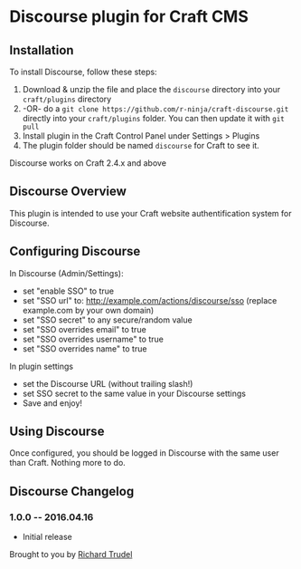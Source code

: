 # Discourse plugin for Craft CMS


## Installation

To install Discourse, follow these steps:

1. Download & unzip the file and place the `discourse` directory into your `craft/plugins` directory
2.  -OR- do a `git clone https://github.com/r-ninja/craft-discourse.git` directly into your `craft/plugins` folder.  You can then update it with `git pull`
3. Install plugin in the Craft Control Panel under Settings > Plugins
4. The plugin folder should be named `discourse` for Craft to see it.  

Discourse works on Craft 2.4.x and above

## Discourse Overview

This plugin is intended to use your Craft website authentification system for Discourse.

## Configuring Discourse

In Discourse (Admin/Settings):
* set "enable SSO" to true
* set "SSO url" to: http://example.com/actions/discourse/sso (replace example.com by your own domain)
* set "SSO secret" to any secure/random value
* set "SSO overrides email" to true
* set "SSO overrides username" to true
* set "SSO overrides name" to true

In plugin settings
* set the Discourse URL (without trailing slash!)
* set SSO secret to the same value in your Discourse settings
* Save and enjoy!

## Using Discourse

Once configured, you should be logged in Discourse with the same user than Craft. Nothing more to do.

## Discourse Changelog

### 1.0.0 -- 2016.04.16

* Initial release

Brought to you by [Richard Trudel](http://trudel.ninja)
